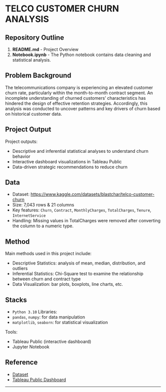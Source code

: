 # **TELCO CUSTOMER CHURN ANALYSIS**

## Repository Outline
1. **README.md**                       - Project Overview
2. **Notebook.ipynb**   - The Python notebook contains data cleaning and statistical analysis.


## Problem Background
The telecommunications company is experiencing an elevated customer churn rate, particularly within the month-to-month contract segment. An incomplete understanding of churned customers’ characteristics has hindered the design of effective retention strategies. Accordingly, this analysis was conducted to uncover patterns and key drivers of churn based on historical customer data.

## Project Output
Project outputs:
- Descriptive and inferential statistical analyses to understand churn behavior
- Interactive dashboard visualizations in Tableau Public
- Data-driven strategic recommendations to reduce churn

## Data
- Dataset: https://www.kaggle.com/datasets/blastchar/telco-customer-churn
- Size: 7,043 rows & 21 columns
- Key features: `Churn`, `Contract`, `MonthlyCharges`, `TotalCharges`, `Tenure`, `InternetService`
- Handling: Missing values in TotalCharges were removed after converting the column to a numeric type.

## Method
Main methods used in this project include:
- Descriptive Statistics: analysis of mean, median, distribution, and outliers
- Inferential Statistics: Chi-Square test to examine the relationship between churn and contract type
- Data Visualization: bar plots, boxplots, line charts, etc.

## Stacks
- `Python 3.10`
Libraries:
- `pandas`, `numpy`: for data manipulation
- `matplotlib`, `seaborn`: for statistical visualization

Tools:
- Tableau Public (interactive dashboard)
- Jupyter Notebook

## Reference
- [Dataset]('https://www.kaggle.com/datasets/blastchar/telco-customer-churn')
- [Tableau Public Dashboard]('https://public.tableau.com/app/profile/yunido.baheramsyah/viz/TelcoCustomerChurnAnalysis_17557333951600/TELCOCUSTOMERCHURNANALYSIS?publish=yes')
---